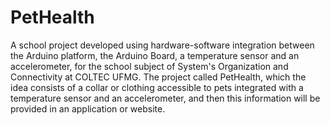 # PetHealth
A school project developed using hardware-software integration between the Arduino platform, the Arduino Board, a temperature sensor and an accelerometer, for the school subject of System's Organization and Connectivity at COLTEC UFMG. The project called PetHealth, which the idea consists of a collar or clothing accessible to pets integrated with a temperature sensor and an accelerometer, and then this information will be provided in an application or website.
